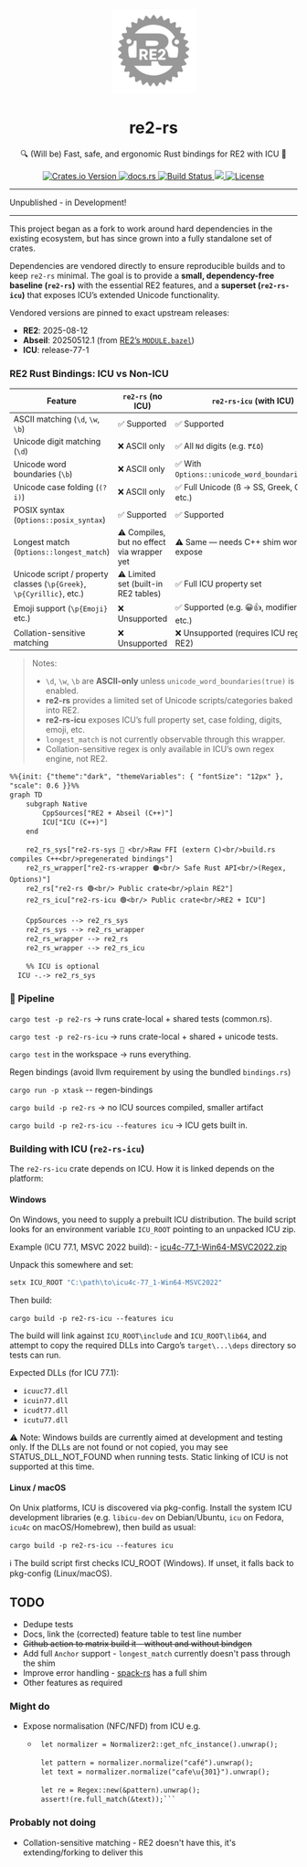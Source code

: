 <p align="center">
  <img src="assets/re2_sm.png" width="150" alt="My Crate Logo">
</p>
<h1 align="center">re2-rs</h1>
<p align="center">🔍 (Will be) Fast, safe, and ergonomic Rust bindings for RE2 with ICU 🧩</p>


<p align="center">
  <a href="https://crates.io/crates/my_crate">
    <img alt="Crates.io Version" src="https://img.shields.io/crates/v/re2-rs">
  </a>
  <a href="https://docs.rs/my_crate">
    <img alt="docs.rs" src="https://img.shields.io/docsrs/re2-rs">
  </a>
  <a href="https://github.com/user/my_crate/actions">
    <img src="https://github.com/robyeates/re2-rs/actions/workflows/matrix.yml/badge.svg?branch=main" alt="Build Status">
  </a>
<a href="https://codecov.io/github/robyeates/re2-rs" > 
 <img src="https://codecov.io/github/robyeates/re2-rs/graph/badge.svg?token=UMEQPPCZBY"/> 
 </a>
  <a href="#license">
    <img src="https://img.shields.io/crates/l/my_crate" alt="License">
  </a>
</p>

*** 
Unpublished - in Development!
*** 

This project began as a fork to work around hard dependencies in the existing ecosystem, but has since grown into a fully standalone set of crates.

Dependencies are vendored directly to ensure reproducible builds and to keep `re2-rs` minimal. The goal is to provide a **small, 
dependency-free baseline (`re2-rs`)** with the essential RE2 features, and a **superset (`re2-rs-icu`)** that exposes ICU’s extended Unicode functionality.

Vendored versions are pinned to exact upstream releases:

- **RE2**: 2025-08-12
- **Abseil**: 20250512.1 (from [RE2’s `MODULE.bazel`](https://github.com/google/re2/blob/2025-08-12/MODULE.bazel))
- **ICU**: release-77-1

### RE2 Rust Bindings: ICU vs Non-ICU
| Feature                          | `re2-rs` (no ICU) | `re2-rs-icu` (with ICU) |
|----------------------------------|-------------------|--------------------------|
| ASCII matching (`\d`, `\w`, `\b`) | ✅ Supported       | ✅ Supported              |
| Unicode digit matching (`\d`)     | ❌ ASCII only      | ✅ All `Nd` digits (e.g. ٣٤٥) |
| Unicode word boundaries (`\b`)    | ❌ ASCII only      | ✅ With `Options::unicode_word_boundaries(true)` |
| Unicode case folding (`(?i)`)     | ❌ ASCII only      | ✅ Full Unicode (ß → SS, Greek, Cyrillic, etc.) |
| POSIX syntax (`Options::posix_syntax`) | ✅ Supported | ✅ Supported              |
| Longest match (`Options::longest_match`) | ⚠️ Compiles, but no effect via wrapper yet | ⚠️ Same — needs C++ shim work to expose |
| Unicode script / property classes (`\p{Greek}`, `\p{Cyrillic}`, etc.) | ⚠️ Limited set (built-in RE2 tables) | ✅ Full ICU property set |
| Emoji support (`\p{Emoji}` etc.)  | ❌ Unsupported     | ✅ Supported (e.g. 😀👍, modifier bases, etc.) |
| Collation-sensitive matching      | ❌ Unsupported     | ❌ Unsupported (requires ICU regex, not RE2) |

> Notes:
> - `\d`, `\w`, `\b` are **ASCII-only** unless `unicode_word_boundaries(true)` is enabled.
> - **re2-rs** provides a limited set of Unicode scripts/categories baked into RE2.
> - **re2-rs-icu** exposes ICU’s full property set, case folding, digits, emoji, etc.
> - `longest_match` is not currently observable through this wrapper.
> - Collation-sensitive regex is only available in ICU’s own regex engine, not RE2.

```mermaid
%%{init: {"theme":"dark", "themeVariables": { "fontSize": "12px" }, "scale": 0.6 }}%%
graph TD
    subgraph Native
        CppSources["RE2 + Abseil (C++)"]
        ICU["ICU (C++)"]
    end

    re2_rs_sys["re2-rs-sys 🔴 <br/>Raw FFI (extern C)<br/>build.rs compiles C++<br/>pregenerated bindings"]
    re2_rs_wrapper["re2-rs-wrapper 🟠<br/> Safe Rust API<br/>(Regex, Options)"]
    re2_rs["re2-rs 🟢<br/> Public crate<br/>plain RE2"]
    re2_rs_icu["re2-rs-icu 🟢<br/> Public crate<br/>RE2 + ICU"]

    CppSources --> re2_rs_sys
    re2_rs_sys --> re2_rs_wrapper
    re2_rs_wrapper --> re2_rs
    re2_rs_wrapper --> re2_rs_icu

    %% ICU is optional
  ICU -.-> re2_rs_sys

```

### 🚀 Pipeline

`cargo test -p re2-rs` → runs crate-local + shared tests (common.rs).

`cargo test -p re2-rs-icu` → runs crate-local + shared + unicode tests.

`cargo test` in the workspace → runs everything.

Regen bindings (avoid llvm requirement by using the bundled `bindings.rs`) 

`cargo run -p xtask` -- regen-bindings

`cargo build -p re2-rs` → no ICU sources compiled, smaller artifact

`cargo build -p re2-rs-icu --features icu` → ICU gets built in.

### Building with ICU (`re2-rs-icu`)

The `re2-rs-icu` crate depends on ICU. How it is linked depends on the platform:

#### Windows
On Windows, you need to supply a prebuilt ICU distribution. The build script looks for an environment 
variable `ICU_ROOT` pointing to an unpacked ICU zip.

Example (ICU 77.1, MSVC 2022 build): - [icu4c-77_1-Win64-MSVC2022.zip](https://github.com/unicode-org/icu/releases/download/release-77-1/icu4c-77_1-Win64-MSVC2022.zip)

Unpack this somewhere and set:

```powershell
setx ICU_ROOT "C:\path\to\icu4c-77_1-Win64-MSVC2022"
```
Then build:

`cargo build -p re2-rs-icu --features icu`

The build will link against `ICU_ROOT\include` and `ICU_ROOT\lib64`, and attempt to copy the required DLLs
into Cargo’s `target\...\deps` directory so tests can run.

Expected DLLs (for ICU 77.1):

* `icuuc77.dll`
* `icuin77.dll`
* `icudt77.dll`
* `icutu77.dll`

⚠️ Note: Windows builds are currently aimed at development and testing only. If the DLLs are not found or
not copied, you may see STATUS_DLL_NOT_FOUND when running tests.
Static linking of ICU is not supported at this time.

#### Linux / macOS

On Unix platforms, ICU is discovered via pkg-config.
Install the system ICU development libraries (e.g. `libicu-dev` on Debian/Ubuntu, `icu` on Fedora,
`icu4c` on macOS/Homebrew), then build as usual:

`cargo build -p re2-rs-icu --features icu`

ℹ️ The build script first checks ICU_ROOT (Windows).
If unset, it falls back to pkg-config (Linux/macOS).

## TODO
* Dedupe tests
* Docs, link the (corrected) feature table to test line number
* ~~Github action to matrix build it - without and without bindgen~~
* Add full `Anchor` support - `longest_match` currently doesn't pass through the shim
* Improve error handling - [spack-rs](https://github.com/cosmicexplorer/spack-rs/blob/main/re2/src/error.rs) has a full shim
* Other features as required

### Might do
* Expose normalisation (NFC/NFD) from ICU e.g.
   * ```
      let normalizer = Normalizer2::get_nfc_instance().unwrap();
     
      let pattern = normalizer.normalize("café").unwrap();
      let text = normalizer.normalize("cafe\u{301}").unwrap();

      let re = Regex::new(&pattern).unwrap();
      assert!(re.full_match(&text));```    

### Probably not doing
* Collation-sensitive matching - RE2 doesn't have this, it's extending/forking to deliver this 

